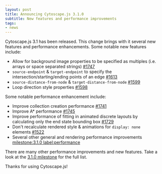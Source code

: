 ```yaml
---
layout: post
title: Announcing Cytoscape.js 3.1.0
subtitle: New features and performance improvements
tags:
- news
---
```


Cytoscape.js 3.1 has been released.  This change brings with it several new features and performance enhancements.  Some notable new features include:

- Allow for background image properties to be specified as multiples (i.e. arrays or space separated strings) [#1747](https://github.com/cytoscape/cytoscape.js/issues/1747)
- `source-endpoint` & `target-endpoint` to specify the intersection/starting/ending points of an edge [#1613](https://github.com/cytoscape/cytoscape.js/issues/1613)
- `source-distance-from-node` & `target-distance-from-node` [#1599](https://github.com/cytoscape/cytoscape.js/issues/1599)
- Loop direction style properties [#1598](https://github.com/cytoscape/cytoscape.js/issues/1598)

Some notable performance enhancement include:

- Improve collection creation performance [#1741](https://github.com/cytoscape/cytoscape.js/issues/1741)
- Improve A* performance [#1745](https://github.com/cytoscape/cytoscape.js/issues/1745)
- Improve performance of fitting in animated discrete layouts by calculating only the end state bounding box [#1729](https://github.com/cytoscape/cytoscape.js/issues/1729)
- Don't recalculate rendered style & animations for `display: none` elements [#1522](https://github.com/cytoscape/cytoscape.js/issues/1522)
- Several other general and rendering performance improvements [milestone:3.1.0 label:performance](https://github.com/cytoscape/cytoscape.js/issues?q=is%3Aissue+milestone%3A3.1.0+is%3Aclosed+label%3Aperformance)

There are many other performance improvements and new features.  Take a look at the [3.1.0 milestone](https://github.com/cytoscape/cytoscape.js/issues?utf8=%E2%9C%93&q=is%3Aissue%20milestone%3A3.1.0%20is%3Aclosed%20) for the full list.

Thanks for using Cytoscape.js!
